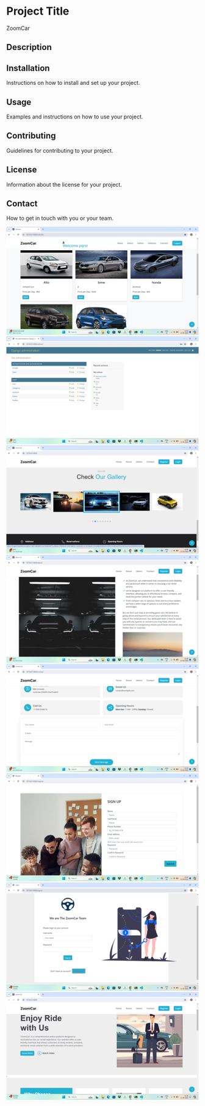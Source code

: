 # Project Title

ZoomCar

## Description



## Installation

Instructions on how to install and set up your project.

## Usage

Examples and instructions on how to use your project.

## Contributing

Guidelines for contributing to your project.

## License

Information about the license for your project.

## Contact

How to get in touch with you or your team.

![alt text](<Screenshot 2024-05-13 114132.png>) ![alt text](<Screenshot 2024-05-13 114054.png>) ![alt text](<Screenshot 2024-05-13 114031.png>) ![alt text](<Screenshot 2024-05-13 114010.png>) ![alt text](<Screenshot 2024-05-13 113955.png>) ![alt text](<Screenshot 2024-05-13 113924.png>) ![alt text](<Screenshot 2024-05-13 113907.png>) ![alt text](<Screenshot 2024-05-13 113852.png>)